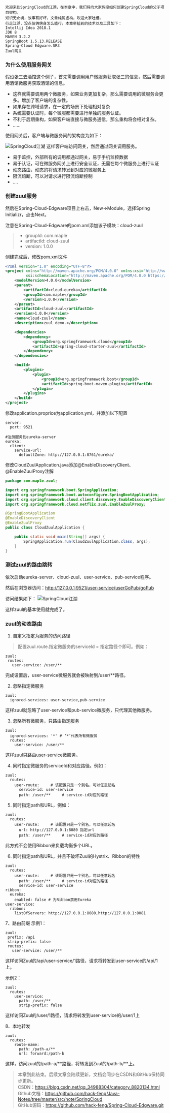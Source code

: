     欢迎来到SpringCloud的江湖，在本章中，我们将向大家传授如何创建SpringCloud的父子项目架构。
    知识无止境，故事有好坏，文章纯属虚构，欢迎大家吐槽。
    行走江湖，没点伎俩傍身怎么能行。本章牵扯到的技术以及工具如下：
    Intellij Idea 2018.1
    JDK 8
    MAVEN 3.2.2
    SpringBoot 1.5.13.RELEASE
    Spring-Cloud Edgware.SR3
    Zuul网关

### 为什么使用服务网关
假设张三去酒馆这个例子，首先需要调用用户微服务获取张三的信息，然后需要调用酒馆微服务获取酒馆的信息。
* 这样就需要调用两个微服务，如果业务更加复杂，那么需要调用的微服务会更多。增加了客户端的复杂性。
* 如果存在跨域请求，在一定的场景下处理相对复杂
* 系统需要认证时，每个微服都需要进行单独的服务认证。
* 不利于后期重构，如果客户端直接与微服务通信，那么重构将会相对复杂。
* ......

使用网关后，客户端与微服务间的架构变为如下：

![SpringCloud江湖](./images/zuul/zuul.png)
这样客户端访问网关，然后通过网关调用服务。
* 易于监控，外部所有的调用都通过网关，易于手机监控数据
* 易于认证，可在微服务网关上进行安全认证，无需在每个微服务上进行认证
* 动态路由，动态的将请求转发到对应的微服务上
* 限流熔断，可以对请求进行限流熔断控制
* ....

### 创建zuul服务
然后在Spring-Cloud-Edgware项目上右击，New->Module，选择Spring Initializr，点击Next。

注意在Spring-Cloud-Edgware的pom.xml添加该子模块：<module>cloud-zuul</module>
> * groupId: com.maple
> * artifactId: cloud-zuul
> * version: 1.0.0

创建完成后，修改pom.xml文件
~~~xml
<?xml version="1.0" encoding="UTF-8"?>
<project xmlns="http://maven.apache.org/POM/4.0.0" xmlns:xsi="http://www.w3.org/2001/XMLSchema-instance"
         xsi:schemaLocation="http://maven.apache.org/POM/4.0.0 https://maven.apache.org/xsd/maven-4.0.0.xsd">
    <modelVersion>4.0.0</modelVersion>
    <parent>
        <artifactId>cloud-eureka</artifactId>
        <groupId>com.maple</groupId>
        <version>1.0.0</version>
    </parent>
    <artifactId>cloud-zuul</artifactId>
    <version>1.0.0</version>
    <name>cloud-zuul</name>
    <description>zuul demo.</description>

    <dependencies>
        <dependency>
            <groupId>org.springframework.cloud</groupId>
            <artifactId>spring-cloud-starter-zuul</artifactId>
        </dependency>
    </dependencies>

    <build>
        <plugins>
            <plugin>
                <groupId>org.springframework.boot</groupId>
                <artifactId>spring-boot-maven-plugin</artifactId>
            </plugin>
        </plugins>
    </build>
</project>
~~~

修改application.proprice为application.yml，并添加以下配置
~~~
server:
  port: 9521

#注册服务到eureka-server
eureka:
  client:
    service-url:
      defaultZone: http://127.0.0.1:8761/eureka/
~~~

修改CloudZuulApplication.java添加@EnableDiscoveryClient、@EnableZuulProxy注解
~~~java
package com.maple.zuul;

import org.springframework.boot.SpringApplication;
import org.springframework.boot.autoconfigure.SpringBootApplication;
import org.springframework.cloud.client.discovery.EnableDiscoveryClient;
import org.springframework.cloud.netflix.zuul.EnableZuulProxy;

@SpringBootApplication
@EnableDiscoveryClient
@EnableZuulProxy
public class CloudZuulApplication {

    public static void main(String[] args) {
        SpringApplication.run(CloudZuulApplication.class, args);
    }
}
~~~

### 测试zuul的路由跳转
依次启动eureka-server、cloud-zuul、user-service、pub-service程序。

然后在浏览器访问：http://127.0.0.1:9521/user-service/userGoPub/goPub

访问结果如下：
![SpringCloud江湖](./images/zuul/result.jpg)

这样zuul的基本使用就完成了。

### zuul的动态路由

1. 自定义指定为服务的访问路径
    
> 配置zuul.route.指定微服务的serviceId = 指定路径个即可。例如：
 ~~~
zuul:
  routes:
    user-service: /user/**
 ~~~
完成设置后，user-service微服务就会被映射到/user/**路径。

2. 忽略指定微服务
~~~
zuul:
  ignored-services: user-service,pub-service
~~~
这样zuul就忽略了user-service和pub-service微服务，只代理其他微服务。

3. 忽略所有微服务，只路由指定服务
~~~
zuul:
  ignored-services: '*' # ‘*’代表所有微服务
  routes:
    user-service: /user/**
~~~
这样zuul只路由user-service微服务。

4. 同时指定微服务的serviceId和对应路径。例如：
~~~
zuul:
  routes:
    user-route:     # 该配置只是一个别名，可以任意起名
      service-id: user-service
      path: /user/**     # service-id对应的路径
~~~

5. 同时指定path和URL，例如：
~~~
zuul:
  routes:
    user-route:     # 该配置只是一个别名，可以任意起名
      url: http://127.0.0.1:8080 指定url
      path: /user/**     # service-id对应的路径
~~~
此方式不会使用Ribbon来负载均衡多个URL。

6. 同时指定path和URL，并且不破坏Zuul的Hystrix、Ribbon的特性
~~~
zuul:
  routes:
    user-route:     # 该配置只是一个别名，可以任意起名
      path: /user/**     # service-id对应的路径
      service-id: user-service
ribbon:
  eureka:
    enabled: false # 为Ribbon禁用Eureka
user-service:
  ribbon:
    listOfServers: http://127.0.0.1:8080,http://127.0.0.1:8081
~~~

7、路由前缀
示例1：
~~~
zuul:
 prefix: /api
 strip-prefix: false
 routes:
   user-service: /user/**
~~~
这样访问Zuul的/api/user-service/1路径，请求将转发到user-service的/api/1上。

示例2：
~~~
zuul:
  routes:
    user-service:
      path: /user/**
      strip-prefix: false
~~~
这样访问Zuul的/user/1路径，请求将转发到user-service的/user/1上

8、本地转发
~~~
zuul:
  routes:
    route-name:
      path: /path-a/**
      url: forward:/path-b
~~~
这样，访问zuul的/path-a/**路径，将转发到Zuul的/path-b/**上。

> 本章到此结束。后续文章会陆续更新，文档会同步在CSDN和GitHub保持同步更新。<br>
> CSDN：https://blog.csdn.net/qq_34988304/category_8820134.html <br>
> Github文档：https://github.com/hack-feng/Java-Notes/tree/master/src/note/SpringCloud <br>
> GitHub源码：https://github.com/hack-feng/Spring-Cloud-Edgware.git <br>
